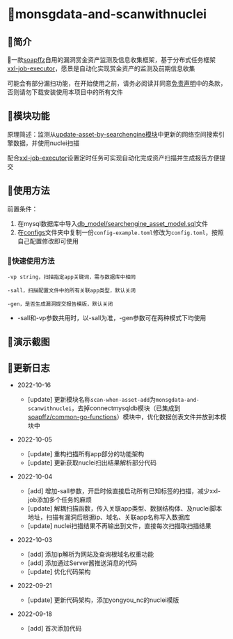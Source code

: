 # 🚁monsgdata-and-scanwithnuclei

## 🌚简介

🌟一款[soapffz](https://github.com/soapffz)自用的漏洞赏金资产监测及信息收集框架，基于分布式任务框架[xxl-job-executor](https://github.com/soapffz/myman/tree/main/xxl-job-executor)，愿景是自动化实现赏金资产的监测及前期信息收集

可能会有部分漏扫功能，在开始使用之前，请务必阅读并同意[免责声明](https://github.com/soapffz/myman/blob/main/Disclaimer.md)中的条款，否则请勿下载安装使用本项目中的所有文件

## 🥩模块功能

原理简述：监测从[update-asset-by-searchengine模块](https://github.com/soapffz/myman/tree/main/xxl-job-executor/toolkit/update-asset-by-searchengine)中更新的网络空间搜索引擎数据，并使用nuclei扫描

配合[xxl-job-executor](https://github.com/soapffz/myman/tree/main/xxl-job-executor)设置定时任务可实现自动化完成资产扫描并生成报告方便提交

## 🍣使用方法

前置条件：
   1. 在mysql数据库中导入[db_model/searchengine_asset_model.sql](https://github.com/soapffz/myman/tree/main/xxl-job-executor/toolkit/monsgdata-and-scanwithnuclei/db_model/searchengine_asset_model.sql)文件
   2. 在[configs](https://github.com/soapffz/myman/tree/main/xxl-job-executor/toolkit/monsgdata-and-scanwithnuclei/configs/)文件夹中复制一份`config-example.toml`修改为`config.toml`，按照自己配置修改即可使用

### 🌹快速使用方法

```
-vp string，扫描指定app关键词，需与数据库中相同

-sall，扫描配置文件中的所有关联app类型，默认关闭

-gen，是否生成漏洞提交报告模版，默认关闭

```

 - -sall和-vp参数共用时，以-sall为准，-gen参数可在两种模式下均使用

## 🧆演示截图

## 🍝更新日志

 - 2022-10-16
      - [update] 更新模块名称`scan-when-asset-add`为`monsgdata-and-scanwithnuclei`，去掉connectmysqldb模块（已集成到[soapffz/common-go-functions](https://github.com/soapffz/common-go-functions/blob/main/pkg/getmysqldbconnbygorm.go)）模块中，优化数据创表文件并放到本模块中

 - 2022-10-05
      - [update] 重构扫描所有app部分的功能架构
      - [update] 更新获取nuclei扫出结果解析部分代码

 - 2022-10-04
      - [add] 增加-sall参数，开启时候直接启动所有已知标签的扫描，减少xxl-job添加多个任务的麻烦
      - [update] 解耦扫描函数，传入关联app类型、数据结构体、及nuclei脚本地址，扫描有漏洞后根据ip、域名、关联app名称写入数据库
      - [update] nuclei扫描结果不再输出到文件，直接每次扫描取扫描结果

 - 2022-10-03
    - [add] 添加ip解析为网站及查询根域名权重功能
    - [add] 添加通过Server酱推送消息的代码
    - [update] 优化代码架构

 - 2022-09-21
    - [update] 更新代码架构，添加yongyou_nc的nuclei模版

 - 2022-09-18
    - [add] 首次添加代码